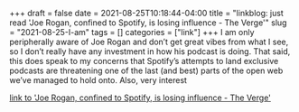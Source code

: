 +++draft = falsedate = 2021-08-25T10:18:44-04:00title = "linkblog: just read 'Joe Rogan, confined to Spotify, is losing influence - The Verge'"slug = "2021-08-25-I-am"tags = []categories = ["link"]+++I am only peripherally aware of Joe Rogan and don’t get great vibes from what I see, so I don’t really have any investment in how his podcast is doing. That said, this does speak to my concerns that Spotify’s attempts to land exclusive podcasts are threatening one of the last (and best) parts of the open web we’ve managed to hold onto. Also, very interest [link to 'Joe Rogan, confined to Spotify, is losing influence - The Verge'](https://www.theverge.com/22632213/joe-rogan-experience-spotify-exclusive-audience-reach)